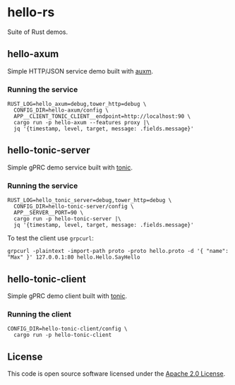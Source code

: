 # hello-rs

Suite of Rust demos.

## hello-axum

Simple HTTP/JSON service demo built with [auxm](https://github.com/tokio-rs/axum).

### Running the service

```
RUST_LOG=hello_axum=debug,tower_http=debug \
  CONFIG_DIR=hello-axum/config \
  APP__CLIENT_TONIC_CLIENT__endpoint=http://localhost:90 \
  cargo run -p hello-axum --features proxy |\
  jq '{timestamp, level, target, message: .fields.message}'
```

## hello-tonic-server

Simple gPRC demo service built with [tonic](https://github.com/hyperium/tonic).

### Running the service

```
RUST_LOG=hello_tonic_server=debug,tower_http=debug \
  CONFIG_DIR=hello-tonic-server/config \
  APP__SERVER__PORT=90 \
  cargo run -p hello-tonic-server |\
  jq '{timestamp, level, target, message: .fields.message}'
```

To test the client use `grpcurl`:

```
grpcurl -plaintext -import-path proto -proto hello.proto -d '{ "name": "Max" }' 127.0.0.1:80 hello.Hello.SayHello
```

## hello-tonic-client

Simple gPRC demo client built with [tonic](https://github.com/hyperium/tonic).

### Running the client

```
CONFIG_DIR=hello-tonic-client/config \
  cargo run -p hello-tonic-client
```

## License ##

This code is open source software licensed under the [Apache 2.0 License](http://www.apache.org/licenses/LICENSE-2.0.html).
